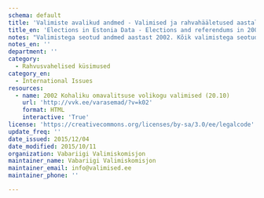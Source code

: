 ```yaml
---
schema: default
title: 'Valimiste avalikud andmed - Valimised ja rahvahääletused aastal 2002'
title_en: 'Elections in Estonia Data - Elections and referendums in 2002'
notes: "Valimistega seotud andmed aastast 2002. Kõik valimistega seotud andmed aastast 1992 kuni viimaste valimisteni on kõigile tasuta kättesaadavad <a href=\"https://www.valimised.ee/et/toimunud-valimiste-arhiiv\">siit</a>."
notes_en: ''
department: ''
category:
  - Rahvusvahelised küsimused
category_en:
  - International Issues
resources:
  - name: 2002 Kohaliku omavalitsuse volikogu valimised (20.10)
    url: 'http://vvk.ee/varasemad/?v=k02'
    format: HTML
    interactive: 'True'
license: 'https://creativecommons.org/licenses/by-sa/3.0/ee/legalcode'
update_freq: ''
date_issued: 2015/12/04
date_modified: 2015/10/11
organization: Vabariigi Valimiskomisjon
maintainer_name: Vabariigi Valimiskomisjon
maintainer_email: info@valimised.ee
maintainer_phone: ''

---
```


